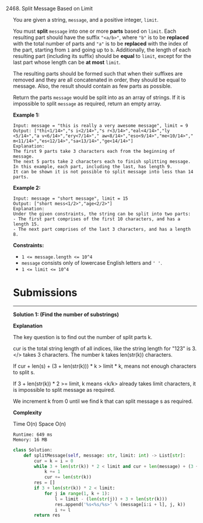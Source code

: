 2468. Split Message Based on Limit

You are given a string, `message`, and a positive integer, `limit`.

You must **split** `message` into one or more **parts** based on `limit`. Each resulting part should have the suffix `"<a/b>"`, where `"b"` is to be **replaced** with the total number of parts and `"a"` is to be **replaced** with the index of the part, starting from `1` and going up to `b`. Additionally, the length of each resulting part (including its suffix) should be **equal** to `limit`, except for the last part whose length can be **at most** `limit`.

The resulting parts should be formed such that when their suffixes are removed and they are all concatenated in order, they should be equal to message. Also, the result should contain as few parts as possible.

Return the parts `message` would be split into as an array of strings. If it is impossible to split `message` as required, return an empty array.

 

**Example 1:**
```
Input: message = "this is really a very awesome message", limit = 9
Output: ["thi<1/14>","s i<2/14>","s r<3/14>","eal<4/14>","ly <5/14>","a v<6/14>","ery<7/14>"," aw<8/14>","eso<9/14>","me<10/14>"," m<11/14>","es<12/14>","sa<13/14>","ge<14/14>"]
Explanation:
The first 9 parts take 3 characters each from the beginning of message.
The next 5 parts take 2 characters each to finish splitting message. 
In this example, each part, including the last, has length 9. 
It can be shown it is not possible to split message into less than 14 parts.
```

**Example 2:**
```
Input: message = "short message", limit = 15
Output: ["short mess<1/2>","age<2/2>"]
Explanation:
Under the given constraints, the string can be split into two parts: 
- The first part comprises of the first 10 characters, and has a length 15.
- The next part comprises of the last 3 characters, and has a length 8.
```

**Constraints:**

* `1 <= message.length <= 10^4`
* `message` consists only of lowercase English letters and `' '`.
* `1 <= limit <= 10^4`

# Submissions
---
**Solution 1: (Find the number of substrings)**

__Explanation__

The key question is to find out the number of split parts k.

cur is the total string length of all indices,
like the string length for "123" is 3.
</> takes 3 characters.
The number k takes len(str(k)) characters.

If cur + len(s) + (3 + len(str(k))) * k > limit * k,
means not enough characters to split s.

If 3 + len(str(k)) * 2 >= limit,
k means <k/k> already takes limit characters,
it is impossible to split message as required.

We increment k from 0 until we find k that can split message s as required.


__Complexity__

Time O(n)
Space O(n)

```
Runtime: 649 ms
Memory: 16 MB
```
```python
class Solution:
    def splitMessage(self, message: str, limit: int) -> List[str]:
        cur = k = i = 0
        while 3 + len(str(k)) * 2 < limit and cur + len(message) + (3 + len(str(k))) * k > limit * k:
            k += 1
            cur += len(str(k))
        res = []
        if 3 + len(str(k)) * 2 < limit:
            for j in range(1, k + 1):
                l = limit - (len(str(j)) + 3 + len(str(k)))
                res.append('%s<%s/%s>' % (message[i:i + l], j, k))
                i += l
        return res
```
